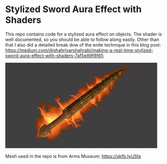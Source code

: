 Stylized Sword Aura Effect with Shaders
=================

This repo contains code for a stylized aura effect on objects. The shader is well documented, so you should be able to follow along easily. Other than that I also did a detailed break dow 
of the enite technique in this blog post: https://medium.com/@shahriyarshahrabi/making-a-real-time-stylized-sword-aura-effect-with-shaders-7af5e89f8f65


![screenshot](documentation/SwordAira.gif)


Mesh used in the repo is from Arms Museum: https://skfb.ly/JSts



